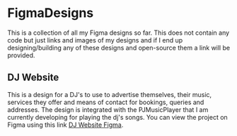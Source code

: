 # FigmaDesigns
This is a collection of all my Figma designs so far. This does not contain any code but just links and images of my designs and if I end up designing/building any of these designs and open-source them a link will be provided.

## DJ Website
This is a design for a DJ's to use to advertise themselves, their music, services they offer and means of contact for bookings, queries and addresses. The design is integrated with the PJMusicPlayer that I am currently developing for playing the dj's songs. You can view the project on Figma using this link [DJ Website Figma](https://www.figma.com/file/SjWKnnqZDUxLKPf3GnYFwv/DJ-Website?node-id=0%3A1).